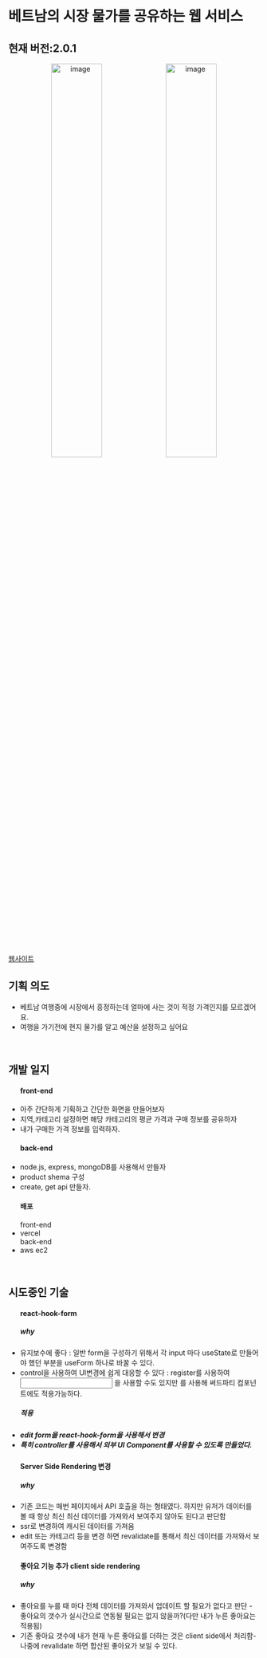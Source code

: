 <h1>베트남의 시장 물가를 공유하는 웹 서비스</h1>
<h2>현재 버전:2.0.1</h2>
<p align="center">
<img width="45%" alt="image" src="https://github.com/user-attachments/assets/adaf38a6-daa0-433c-9478-db1df3e9c689">
<img width="45%" alt="image" src="https://github.com/user-attachments/assets/fd363a31-0d1a-4314-bc33-6b378bff3763">
<p/>
<br>
<a href="https://market-price-ochre.vercel.app/">웹사이트</a>
<br>
<h2>기획 의도</h2>
<ul>
  <li>베트남 여행중에 시장에서 흥정하는데 얼마에 사는 것이 적정 가격인지를 모르겠어요.</li>
  <li>여행을 가기전에 현지 물가를 알고 예산을 설정하고 싶어요</li>
</ul>
<br>
<h2>개발 일지</h2>
<ul>
  <h4>front-end</h4>
  <li>아주 간단하게 기획하고 간단한 화면을 만들어보자</li>
  <li>지역,카테고리 설정하면 해당 카테고리의 평균 가격과 구매 정보를 공유하자</li>
  <li>내가 구매한 가격 정보를 입력하자.</li>
   <h4>back-end</h4>
  <li>node.js, express, mongoDB를 사용해서 만들자</li>
  <li>product shema 구성</li>
  <li>create, get api 만들자.</li>
   <h4>배포</h4>
   front-end
  <li>vercel</li>
  back-end
  <li>aws ec2</li>
</ul>
<br>
<h2>시도중인 기술</h2>
<ul>
  <h4>react-hook-form</h4>
  <h5>why</h5>
  <li>유지보수에 좋다 : 일반 form을 구성하기 위해서 각 input 마다 useState로 만들어야 했던 부분을 useForm 하나로 바꿀 수 있다.</li>
  <li>control을 사용하여 UI변경에 쉽게 대응할 수 있다 : register를 사용하여 <input/> 을 사용할 수도 있지만 <Controller/>를 사용해 써드파티 컴포넌트에도 적용가능하다.</li>
  <h5>적용 <h5/> 
  <li>edit form을 react-hook-form을 사용해서 변경</li>
  <li>특히 controller를 사용해서 외부 UI Component를 사용할 수 있도록 만들었다.</li>
  <h4>Server Side Rendering 변경</h4>
    <h5>why</h5>
    <li>기존 코드는 매번 페이지에서 API 호출을 하는 형태였다. 하지만 유저가 데이터를 볼 때 항상 최신 최신 데이터를 가져와서 보여주지 않아도 된다고 판단함 </li>
    <li> ssr로 변경하여 캐시된 데이터를 가져옴</li>
    <li>edit 또는 카테고리 등을 변경 하면 revalidate를 통해서 최신 데이터를 가져와서 보여주도록 변경함</li>
  <h4>좋아요 기능 추가 client side rendering</h4>
    <h5>why</h5>
     <li>좋아요를 누를 때 마다 전체 데이터를 가져와서 업데이트 할 필요가 없다고 판단 - 좋아요의 갯수가 실시간으로 연동될 필요는 없지 않을까?(다만 내가 누른 좋아요는 적용됨)</li>
     <li>기존 좋아요 갯수에 내가 현재 누른 좋아요를 더하는 것은 client side에서 처리함- 나중에 revalidate 하면 합산된 좋아요가 보일 수 있다.</li>
</ul>
